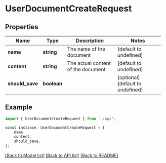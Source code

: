 # UserDocumentCreateRequest


## Properties

Name | Type | Description | Notes
------------ | ------------- | ------------- | -------------
**name** | **string** | The name of the document | [default to undefined]
**content** | **string** | The actual content of the document | [default to undefined]
**should_save** | **boolean** |  | [optional] [default to undefined]

## Example

```typescript
import { UserDocumentCreateRequest } from './api';

const instance: UserDocumentCreateRequest = {
    name,
    content,
    should_save,
};
```

[[Back to Model list]](../README.md#documentation-for-models) [[Back to API list]](../README.md#documentation-for-api-endpoints) [[Back to README]](../README.md)
